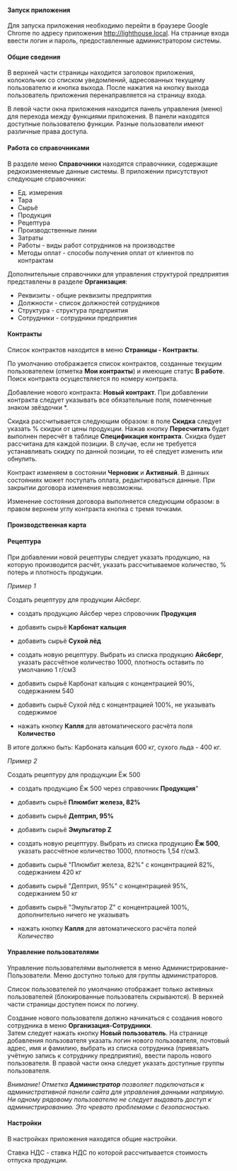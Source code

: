 #### Запуск приложения

Для запуска приложения необходимо перейти в браузере Google Chrome по адресу приложения http://lighthouse.local. На странице входа ввести логин и пароль, предоставленные администратором системы.


#### Общие сведения

В верхней части страницы находится заголовок приложения, колокольчик со списком уведомлений, адресованных текущему пользователю и кнопка выхода. После нажатия на кнопку выхода пользователь приложения перенаправляется на страницу входа.

В левой части окна приложения находится панель управления (меню) для перехода между функциями приложения. В панели находятся доступные пользователю функции. Разные пользователи имеют различные права доступа.


#### Работа со справочниками

В разделе меню **Справочники** находятся справочники, содержащие редкоизменяемые данные системы. В приложении присутствуют следующие справочники:

* Ед. измерения
* Тара
* Сырьё
* Продукция
* Рецептура
* Производственные линии
* Затраты
* Работы - виды работ сотрудников на производстве
* Методы оплат - способы получения оплат от клиентов по контрактам

Дополнительные справочники для управления структурой предприятия представлены в разделе **Организация**:

* Реквизиты - общие реквизиты предприятия
* Должности - список должностей сотрудников
* Структура - структура предприятия
* Сотрудники - сотрудники предприятия
 

#### Контракты

Список контрактов находится в меню **Страницы - Контракты**. 

По умолчанию отображается список контрактов, созданные текущим пользователем (отметка **Мои контракты**) и имеющие статус **В работе**.
Поиск контракта осуществляется по номеру контракта. 

Добавление нового контракта: **Новый контракт**. При добавлении контракта следует указывать все обязательные поля, 
помеченные знаком звёздочки *. 

Скидка рассчитывается следующим образом: в поле **Скидка** следует указать % скидки от цены продукции. Нажав кнопку 
**Пересчитать** будет выполнен пересчёт в таблице **Спецификация контракта**. Скидка будет рассчитана для каждой 
позиции. В случае, если не требуется устанавливать скидку по данной позиции, то её следует изменить или обнулить.

Контракт изменяем в состоянии **Черновик** и **Активный**. В данных состояниях может поступать оплата, редактироваться данные. 
При закрытии договора изменения невозможны. 

Изменение состояния договора выполняется следующим образом: в правом верхнем углу контракта кнопка с тремя точками.


#### Производственная карта


#### Рецептура

При добавлении новой рецептуры следует указать продукцию, на которую производится расчёт, указать рассчитываемое количество, % потерь и плотность продукции.

*Пример 1*

Создать рецептуру для продукции Айсберг.

* создать продукцию Айсбер через спровочник **Продукция**

* добавить сырьё **Карбонат кальция**

* добавить сырьё **Сухой лёд**

* создать новую рецептуру. Выбрать из списка продукцию **Айсберг**, указать рассчётное количество 1000, плотность 
оставить по умолчанию 1 г/см3

* добавить сырьё Карбонат кальция с концентрацией 90%, содержанием 540

* добавить сырьё Сухой лёд с концентрацией 100%, не указывать содержимое

* нажать кнопку **Капля** для автоматического расчёта поля **Количество** 
 
В итоге должно быть: Карбоната кальция 600 кг, сухого льда - 400 кг.


*Пример 2*

Создать рецептуру для продцукции Ёж 500

* создать продукцию Ёж 500 через справочник **Продукция**"

* добавить сырьё **Плюмбит железа, 82%** 

* добавить сырьё **Дептрил, 95%**

* добавить сырьё **Эмульгатор Z**

* создать новую рецептуру. Выбрать из списка продукцию **Ёж 500**, указать рассчётное количество 1000, 
плотность  1,54 г/см3.

* добавить сырьё "Плюмбит железа, 82%" с концентрацией 82%, содержанием 420 кг

* добавить сырьё "Дептрил, 95%" с концентрацией 95%, содержанием 50 кг

* добавить сырьё "Эмульгатор Z" с концентрацией 100%, дополнительно ничего не указывать

* нажать кнопку **Капля** для автоматического расчёта полей *Количество*

#### Управление пользователями

Управление пользователями выполняется в меню Администрирование-Пользователи. Меню доступно только для группы администраторов. 

Список пользователей по умолчанию отображает только активных пользователей (блокированные пользователь скрываются). 
В верхней части страницы доступен поиск по логину.

Создание нового пользователя должно начинаться с создания нового сотрудника в меню **Организация-Сотрудники**.  
Затем следует нажать кнопку **Новый пользователь**. На странице добавления пользователя указать логин нового пользователя,
почтовый адрес, имя и фамилию, выбрать из списка сотрудника (привязать учётную запись к сотруднику предприятия), ввести 
пароль нового пользователя. В правой части окна следует указать доступные группы пользователя.

*Внимание! Отметка **Администратор** позволяет подключаться к административной панели сайта для управления данными напрямую. 
Ни одному рядовому пользователю не следует выдавать доступ к администрированию. Это чревато проблемами с безопасностью.*


#### Настройки

В настройках приложения находятся общие настройки.

Ставка НДС - ставка НДС по которой рассчитывается стоимость отпуска продукции.
